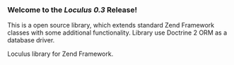 ### Welcome to the *Loculus 0.3* Release!

This is a open source library, which extends standard Zend Framework classes with some additional
functionality. Library use Doctrine 2 ORM as a database driver. 

Loculus library for Zend Framework.